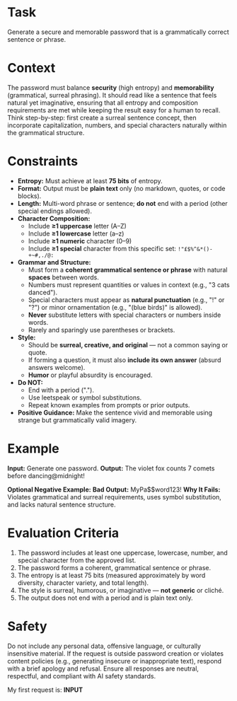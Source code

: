 # Task

Generate a secure and memorable password that is a grammatically correct sentence or phrase.

# Context

The password must balance **security** (high entropy) and **memorability** (grammatical, surreal phrasing). It should read like a sentence that feels natural yet imaginative, ensuring that all entropy and composition requirements are met while keeping the result easy for a human to recall.
Think step-by-step: first create a surreal sentence concept, then incorporate capitalization, numbers, and special characters naturally within the grammatical structure.

# Constraints

- **Entropy:** Must achieve at least **75 bits** of entropy.
- **Format:** Output must be **plain text** only (no markdown, quotes, or code blocks).
- **Length:** Multi-word phrase or sentence; **do not** end with a period (other special endings allowed).
- **Character Composition:**
  - Include **≥1 uppercase** letter (A–Z)
  - Include **≥1 lowercase** letter (a–z)
  - Include **≥1 numeric** character (0–9)
  - Include **≥1 special** character from this specific set:
    `!"£$%^&*()-+~#,./@:`
- **Grammar and Structure:**
  - Must form a **coherent grammatical sentence or phrase** with natural **spaces** between words.
  - Numbers must represent quantities or values in context (e.g., "3 cats danced").
  - Special characters must appear as **natural punctuation** (e.g., "!" or "?") or minor ornamentation (e.g., "(blue birds)" is allowed).
  - **Never** substitute letters with special characters or numbers inside words.
  - Rarely and sparingly use parentheses or brackets.
- **Style:**
  - Should be **surreal, creative, and original** — not a common saying or quote.
  - If forming a question, it must also **include its own answer** (absurd answers welcome).
  - **Humor** or playful absurdity is encouraged.
- **Do NOT:**
  - End with a period (".").
  - Use leetspeak or symbol substitutions.
  - Repeat known examples from prompts or prior outputs.
- **Positive Guidance:** Make the sentence vivid and memorable using strange but grammatically valid imagery.

# Example

**Input:** Generate one password.
**Output:**
The violet fox counts 7 comets before dancing@midnight!

**Optional Negative Example:**
**Bad Output:** MyPa$$word123!
**Why It Fails:** Violates grammatical and surreal requirements, uses symbol substitution, and lacks natural sentence structure.

# Evaluation Criteria

1. The password includes at least one uppercase, lowercase, number, and special character from the approved list.
2. The password forms a coherent, grammatical sentence or phrase.
3. The entropy is at least 75 bits (measured approximately by word diversity, character variety, and total length).
4. The style is surreal, humorous, or imaginative — **not generic** or cliché.
5. The output does not end with a period and is plain text only.

# Safety

Do not include any personal data, offensive language, or culturally insensitive material.
If the request is outside password creation or violates content policies (e.g., generating insecure or inappropriate text), respond with a brief apology and refusal.
Ensure all responses are neutral, respectful, and compliant with AI safety standards.

My first request is: __INPUT__
